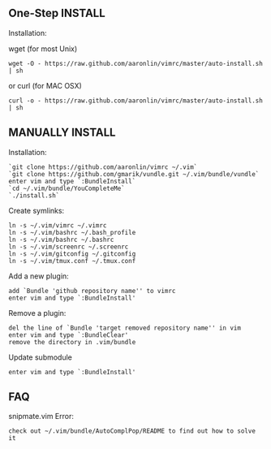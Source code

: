 One-Step INSTALL
----------------

Installation:

wget (for most Unix)

    wget -O - https://raw.github.com/aaronlin/vimrc/master/auto-install.sh | sh

or curl (for MAC OSX)

    curl -o - https://raw.github.com/aaronlin/vimrc/master/auto-install.sh | sh

MANUALLY INSTALL
----------------

Installation:

    `git clone https://github.com/aaronlin/vimrc ~/.vim`
    `git clone https://github.com/gmarik/vundle.git ~/.vim/bundle/vundle`
    enter vim and type `:BundleInstall`
    `cd ~/.vim/bundle/YouCompleteMe`
    `./install.sh`

Create symlinks:

    ln -s ~/.vim/vimrc ~/.vimrc
    ln -s ~/.vim/bashrc ~/.bash_profile
    ln -s ~/.vim/bashrc ~/.bashrc
    ln -s ~/.vim/screenrc ~/.screenrc
    ln -s ~/.vim/gitconfig ~/.gitconfig
    ln -s ~/.vim/tmux.conf ~/.tmux.conf

Add a new plugin:

    add `Bundle 'github repository name'' to vimrc
    enter vim and type `:BundleInstall'

Remove a plugin:

    del the line of `Bundle 'target removed repository name'' in vim
    enter vim and type `:BundleClear'
    remove the directory in .vim/bundle

Update submodule

    enter vim and type `:BundleInstall'


FAQ
----------------

snipmate.vim Error:

    check out ~/.vim/bundle/AutoComplPop/README to find out how to solve it
